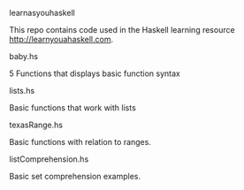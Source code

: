 learnasyouhaskell

This repo contains code used in the Haskell learning resource http://learnyouahaskell.com.

baby.hs

5 Functions that displays basic function syntax

lists.hs

Basic functions that work with lists

texasRange.hs

Basic functions with relation to ranges.

listComprehension.hs

Basic set comprehension examples.

